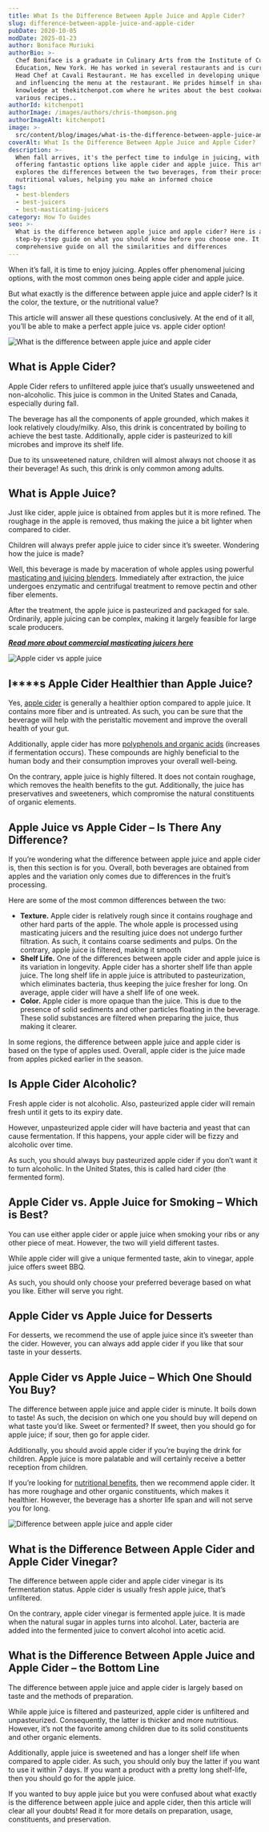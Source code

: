 ```yaml
---
title: What Is the Difference Between Apple Juice and Apple Cider?
slug: difference-between-apple-juice-and-apple-cider
pubDate: 2020-10-05
modDate: 2025-01-23
author: Boniface Muriuki
authorBio: >-
  Chef Boniface is a graduate in Culinary Arts from the Institute of Culinary
  Education, New York. He has worked in several restaurants and is currently the
  Head Chef at Cavali Restaurant. He has excelled in developing unique recipes
  and influencing the menu at the restaurant. He prides himself in sharing his
  knowledge at thekitchenpot.com where he writes about the best cookware for
  various recipes..
authorId: kitchenpot1
authorImage: /images/authors/chris-thompson.png
authorImageAlt: kitchenpot1
image: >-
  src/content/blog/images/what-is-the-difference-between-apple-juice-and-apple-cider-chowhound.png
coverAlt: What Is the Difference Between Apple Juice and Apple Cider?
description: >-
  When fall arrives, it's the perfect time to indulge in juicing, with apples
  offering fantastic options like apple cider and apple juice. This article
  explores the differences between the two beverages, from their processing to
  nutritional values, helping you make an informed choice
tags:
  - best-blenders
  - best-juicers
  - best-masticating-juicers
category: How To Guides
seo: >-
  What is the difference between apple juice and apple cider? Here is a
  step-by-step guide on what you should know before you choose one. It offers a
  comprehensive guide on all the similarities and differences
---
```


When it’s fall, it is time to enjoy juicing. Apples offer phenomenal juicing options, with the most common ones being apple cider and apple juice.

But what exactly is the difference between apple juice and apple cider? Is it the color, the texture, or the nutritional value?

This article will answer all these questions conclusively. At the end of it all, you’ll be able to make a perfect apple juice vs. apple cider option! 

![What is the difference between apple juice and apple cider](images/portablegasgrill.jpg)

## **What is Apple Cider?**

Apple Cider refers to unfiltered apple juice that’s usually unsweetened and non-alcoholic. This juice is common in the United States and Canada, especially during fall.

The beverage has all the components of apple grounded, which makes it look relatively cloudy/milky. Also, this drink is concentrated by boiling to achieve the best taste. Additionally, apple cider is pasteurized to kill microbes and improve its shelf life. 

Due to its unsweetened nature, children will almost always not choose it as their beverage! As such, this drink is only common among adults. 

## **What is Apple Juice?**

Just like cider, apple juice is obtained from apples but it is more refined. The roughage in the apple is removed, thus making the juice a bit lighter when compared to cider. 

Children will always prefer apple juice to cider since it’s sweeter. Wondering how the juice is made?

Well, this beverage is made by maceration of whole apples using powerful [masticating and juicing blenders](https://thekitchenpot.com/blog/top-5-best-juicers//). Immediately after extraction, the juice undergoes enzymatic and centrifugal treatment to remove pectin and other fiber elements. 

After the treatment, the apple juice is pasteurized and packaged for sale. Ordinarily, apple juicing can be complex, making it largely feasible for large scale producers. 

[***Read more about commercial masticating juicers here***](https://thekitchenpot.com/blog/best-commercial-masticating-juicer//) 

![Apple cider vs apple juice](images/portablegasgrill.jpg)

## **I****s Apple Cider Healthier than Apple Juice?**

Yes, [apple cider](https://www.countryliving.com/food-drinks/a28634446/apple-cider-vs-apple-juice-difference/) is generally a healthier option compared to apple juice. It contains more fiber and is untreated. As such, you can be sure that the beverage will help with the peristaltic movement and improve the overall health of your gut. 

Additionally, apple cider has more [polyphenols and organic acids](https://onlinelibrary.wiley.com/doi/full/10.1002/jsfa.6639) (increases if fermentation occurs). These compounds are highly beneficial to the human body and their consumption improves your overall well-being.

On the contrary, apple juice is highly filtered. It does not contain roughage, which removes the health benefits to the gut. Additionally, the juice has preservatives and sweeteners, which compromise the natural constituents of organic elements. 

## **Apple Juice vs Apple Cider – Is There Any Difference?**

If you’re wondering what the difference between apple juice and apple cider is, then this section is for you. Overall, both beverages are obtained from apples and the variation only comes due to differences in the fruit’s processing. 

Here are some of the most common differences between the two:

-   **Texture.** Apple cider is relatively rough since it contains roughage and other hard parts of the apple. The whole apple is processed using masticating juicers and the resulting juice does not undergo further filtration. As such, it contains coarse sediments and pulps. On the contrary, apple juice is filtered, making it smooth
-   **Shelf Life.** One of the differences between apple cider and apple juice is its variation in longevity. Apple cider has a shorter shelf life than apple juice. The long shelf life in apple juice is attributed to pasteurization, which eliminates bacteria, thus keeping the juice fresher for long. On average, apple cider will have a shelf life of one week. 
-   **Color.** Apple cider is more opaque than the juice. This is due to the presence of solid sediments and other particles floating in the beverage. These solid substances are filtered when preparing the juice, thus making it clearer. 

In some regions, the difference between apple juice and apple cider is based on the type of apples used. Overall, apple cider is the juice made from apples picked earlier in the season. 

## **Is Apple Cider Alcoholic?**

Fresh apple cider is not alcoholic. Also, pasteurized apple cider will remain fresh until it gets to its expiry date.

However, unpasteurized apple cider will have bacteria and yeast that can cause fermentation. If this happens, your apple cider will be fizzy and alcoholic over time. 

As such, you should always buy pasteurized apple cider if you don’t want it to turn alcoholic. In the United States, this is called hard cider (the fermented form).

## **Apple Cider vs. Apple Juice for Smoking – Which is Best?**

You can use either apple cider or apple juice when smoking your ribs or any other piece of meat. However, the two will yield different tastes.

While apple cider will give a unique fermented taste, akin to vinegar, apple juice offers sweet BBQ. 

As such, you should only choose your preferred beverage based on what you like. Either will serve you right. 

## **Apple Cider vs Apple Juice for Desserts**

For desserts, we recommend the use of apple juice since it’s sweeter than the cider. However, you can always add apple cider if you like that sour taste in your desserts. 

## **Apple Cider vs Apple Juice – Which One Should You Buy?**

The difference between apple juice and apple cider is minute. It boils down to taste! As such, the decision on which one you should buy will depend on what taste you’d like. Sweet or fermented? If sweet, then you should go for apple juice; if sour, then go for apple cider.

Additionally, you should avoid apple cider if you’re buying the drink for children. Apple juice is more palatable and will certainly receive a better reception from children. 

If you’re looking for [nutritional benefits](https://www.healthline.com/nutrition/6-proven-health-benefits-of-apple-cider-vinegar), then we recommend apple cider. It has more roughage and other organic constituents, which makes it healthier. However, the beverage has a shorter life span and will not serve you for long.

![Difference between apple juice and apple cider](images/portablegasgrill.jpg)

## **What is the Difference Between Apple Cider and Apple Cider Vinegar?**

The difference between apple cider and apple cider vinegar is its fermentation status. Apple cider is usually fresh apple juice, that’s unfiltered. 

On the contrary, apple cider vinegar is fermented apple juice. It is made when the natural sugar in apples turns into alcohol. Later, bacteria are added into the fermented juice to convert alcohol into acetic acid. 

## **What is the Difference Between Apple Juice and Apple Cider – the Bottom Line**

The difference between apple juice and apple cider is largely based on taste and the methods of preparation. 

While apple juice is filtered and pasteurized, apple cider is unfiltered and unpasteurized. Consequently, the latter is thicker and more nutritious. However, it’s not the favorite among children due to its solid constituents and other organic elements. 

Additionally, apple juice is sweetened and has a longer shelf life when compared to apple cider. As such, you should only buy the latter if you want to use it within 7 days. If you want a product with a pretty long shelf-life, then you should go for the apple juice. 

If you wanted to buy apple juice but you were confused about what exactly is the difference between apple juice and apple cider, then this article will clear all your doubts! Read it for more details on preparation, usage, constituents, and preservation.